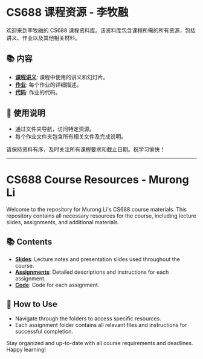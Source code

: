# CS688 课程资源 - 李牧融

欢迎来到李牧融的 CS688 课程资料库。该资料库包含课程所需的所有资源，包括讲义、作业以及其他相关材料。

## 📚 内容
- **[课程讲义](./Slides)**: 课程中使用的讲义和幻灯片。
- **[作业](./Assignments)**: 每个作业的详细描述。
- **[代码](./Code)**: 作业的代码。

## 📝 使用说明
- 通过文件夹导航，访问特定资源。
- 每个作业文件夹包含所有相关文件及完成说明。

请保持资料有序，及时关注所有课程要求和截止日期。祝学习愉快！

---

# CS688 Course Resources - Murong Li

Welcome to the repository for Murong Li's CS688 course materials. This repository contains all necessary resources for the course, including lecture slides, assignments, and additional materials.

## 📚 Contents
- **[Slides](./Slides)**: Lecture notes and presentation slides used throughout the course.
- **[Assignments](./Assignments)**: Detailed descriptions and instructions for each assignment.
- **[Code](./Code)**: Code for each assignment.

## 📝 How to Use
- Navigate through the folders to access specific resources.
- Each assignment folder contains all relevant files and instructions for successful completion.

Stay organized and up-to-date with all course requirements and deadlines. Happy learning!
